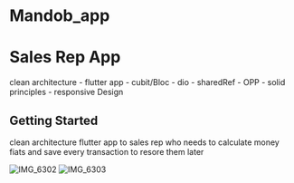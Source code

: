 # Mandob_app 
# Sales Rep App

clean architecture - flutter app - cubit/Bloc - dio - sharedRef - OPP - solid principles - responsive Design

## Getting Started

clean architecture flutter app  to sales rep who needs to calculate money fiats and save every transaction to resore them later

![IMG_6302](https://github.com/user-attachments/assets/6d676289-3807-40af-a23e-35e920662a36)
![IMG_6303](https://github.com/user-attachments/assets/0b9b5e00-3ab4-48e2-a603-05d2463291c8)
